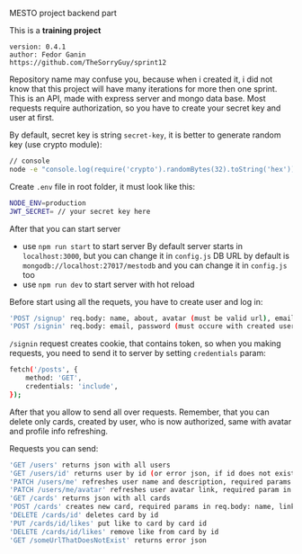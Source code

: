 MESTO project backend part

This is a **training project**
```
version: 0.4.1
author: Fedor Ganin 
https://github.com/TheSorryGuy/sprint12
```
Repository name may confuse you, because when i created it, i did not know that this project will have many
iterations for more then one sprint.
This is an API, made with express server and mongo data base.
Most requests require authorization, so you have to create your secret key and user at first.

By default, secret key is string ```secret-key```, it is better to generate random key (use crypto module):
```sh
// console
node -e "console.log(require('crypto').randomBytes(32).toString('hex'));"
```

Create ```.env``` file in root folder, it must look like this:
```sh
NODE_ENV=production
JWT_SECRET= // your secret key here
```
After that you can start server
- use ```npm run start``` to start server
By default server starts in ```localhost:3000```, but you can change it in ```config.js```
DB URL by default is ```mongodb://localhost:27017/mestodb``` and you can change it in ```config.js``` too
- use ```npm run dev``` to start server with hot reload

Before start using all the requets, you have to create user and log in:

```sh
'POST /signup' req.body: name, about, avatar (must be valid url), email (must be valid email), password
'POST /signin' req.body: email, password (must occure with created user params)
```
```/signin``` request creates cookie, that contains token, so when you making requests, you need to send it to server by setting ```credentials``` param:
```sh
fetch('/posts', {
    method: 'GET',
    credentials: 'include',
});
```
After that you allow to send all over requests. Remember, that you can delete only cards, created by user, who is now authorized,
same with avatar and profile info refreshing.

Requests you can send:
```sh
'GET /users' returns json with all users
'GET /users/id' returns user by id (or error json, if id does not exist)
'PATCH /users/me' refreshes user name and description, required params in req.body: name, about
'PATCH /users/me/avatar' refreshes user avatar link, required param in req.body - avatar (must be valid url)
'GET /cards' returns json with all cards
'POST /cards' creates new card, required params in req.body: name, link (must be valid url)
'DELETE /cards/id' deletes card by id
'PUT /cards/id/likes' put like to card by card id
'DELETE /cards/id/likes' remove like from card by id
'GET /someUrlThatDoesNotExist' returns error json
```
